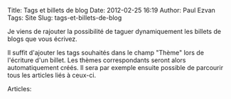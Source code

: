Title: Tags et billets de blog
Date: 2012-02-25 16:19
Author: Paul Ezvan
Tags: Site
Slug: tags-et-billets-de-blog

Je viens de rajouter la possibilité de taguer dynamiquement les billets
de blogs que vous écrivez.  

Il suffit d'ajouter les tags souhaités dans le champ "Thème" lors de
l'écriture d'un billet. Les thèmes correspondants seront alors
automatiquement créés. Il sera par exemple ensuite possible de parcourir
tous les articles liés à ceux-ci.

Articles: 


